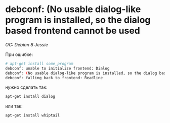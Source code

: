 # debconf: (No usable dialog-like program is installed, so the dialog based frontend cannot be used
*OC: Debian 8 Jessie*


При ошибке:
```bash
# apt-get install some_program
debconf: unable to initialize frontend: Dialog
debconf: (No usable dialog-like program is installed, so the dialog based frontend cannot be used. at /usr/share/perl5/Debconf/FrontEnd/Dialog.pm line 76.)
debconf: falling back to frontend: Readline
```
нужно сделать так:
```bash
apt-get install dialog
```
или так:
```bash
apt-get install whiptail
```